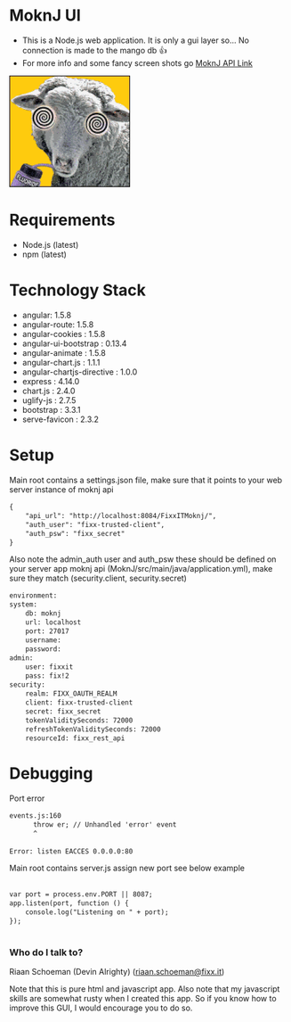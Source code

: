 # MoknJ UI #
* This is a Node.js web application. It is only a gui layer so... No connection is made to the mango db :+1: 
* For more info and some fancy screen shots go [MoknJ API Link](https://github.com/fixxit/MoknJ)

![2032.gif](https://github.com/fixxit/MoknJ/blob/master/images/1615879524-2032.gif?raw=true)

# Requirements #
* Node.js (latest)
* npm (latest)

# Technology Stack #
* angular: 1.5.8 
* angular-route: 1.5.8 
* angular-cookies : 1.5.8 
* angular-ui-bootstrap : 0.13.4 
* angular-animate : 1.5.8 
* angular-chart.js : 1.1.1 
* angular-chartjs-directive : 1.0.0 
* express : 4.14.0 
* chart.js : 2.4.0 
* uglify-js : 2.7.5 
* bootstrap : 3.3.1 
* serve-favicon : 2.3.2 

# Setup # 
Main root contains a settings.json file, make sure that it points to your web server instance of moknj api
```
{
    "api_url": "http://localhost:8084/FixxITMoknj/",
    "auth_user": "fixx-trusted-client",
    "auth_psw": "fixx_secret"
}
```
Also note the admin_auth user and auth_psw these should be defined on your server app moknj api (MoknJ/src/main/java/application.yml), make sure they match (security.client, security.secret)

```
environment: 
system:
    db: moknj
    url: localhost
    port: 27017
    username: 
    password: 
admin:
    user: fixxit
    pass: fix!2
security:
    realm: FIXX_OAUTH_REALM
    client: fixx-trusted-client
    secret: fixx_secret
    tokenValiditySeconds: 72000
    refreshTokenValiditySeconds: 72000
    resourceId: fixx_rest_api
```

# Debugging #
Port error 
```
events.js:160
      throw er; // Unhandled 'error' event
      ^

Error: listen EACCES 0.0.0.0:80
```
Main root contains server.js assign new port see below example
```

var port = process.env.PORT || 8087;
app.listen(port, function () {
    console.log("Listening on " + port);
});
```


#  #
### Who do I talk to? ###
Riaan Schoeman (Devin Alrighty) (riaan.schoeman@fixx.it)

Note that this is pure html and javascript app. Also note that my javascript skills are somewhat rusty when I created this app. So if you know how to improve this GUI, I would encourage you to do so.
